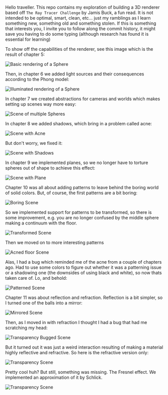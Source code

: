 Hello traveller. This repo contains my exploration of building a 3D renderer based off `The Ray Tracer Challenge` by Jamis Buck, a fun read.
It is not intended to be optimal, smart, clean, etc... just my ramblings as I learn something new, something old and something stolen. If
this is something that interests you, I invite you to follow along the commit history, it might save you having to do some typing (although
research has found it is essential for learning)

To show off the capabilities of the renderer, see this image which is the result of chapter 5:

![Basic rendering of a Sphere](/go/examples/chapter5/example.png?raw=true "BasicSphereRender")

Then, in chapter 6 we added light sources and their consequences according to the Phong model:

![Illuminated rendering of a Sphere](/go/examples/chapter6/example.png?raw=true "IlluminatedSphereRender")

In chapter 7 we created abstractions for cameras and worlds which makes setting up scenes way more easy:

![Scene of multiple Spheres](/go/examples/chapter7/example.png?raw=true "MultipledSpheresRender")

In chapter 8 we added shadows, which bring in a problem called acne:

![Scene with Acne](/go/examples/chapter8/example_fleas.png?raw=true "AcneSpheresRender")

But don't worry, we fixed it:

![Scene with Shadows](/go/examples/chapter8/example.png?raw=true "ShadowsSpheresRender")

In chapter 9 we implemented planes, so we no longer have to torture spheres out of shape to achieve this effect:

![Scene with Plane](/go/examples/chapter9/example.png?raw=true "PlaneSpheresRender")

Chapter 10 was all about adding patterns to leave behind the boring world of solid colors. But, of course, the first patterns are a bit boring:

![Boring Scene](/go/examples/chapter10/example_untransformed.png?raw=true "BoringPatternRender")

So we implemented support for patterns to be transformed, so there is some improvement, e.g. you are no longer confused by the middle sphere making a continuum with the floor.

![Transformed Scene](/go/examples/chapter10/example_transformed.png?raw=true "TransformedPatternRender")

Then we moved on to more interesting patterns

![Acned floor Scene](/go/examples/chapter10/example_fail.png?raw=true "FailedPatternRender")

Alas, I had a bug which reminded me of the acne from a couple of chapters ago. Had to use some colors to figure out whether it was a patterning issue or a shadowing one (the downsides of using black and white), so now thats taken care of. Lo, and behold:

![Patterned Scene](/go/examples/chapter10/example.png?raw=true "PatternedRender")

Chapter 11 was about reflection and refraction. Reflection is a bit simpler, so I turned one of the balls into a mirror:

![Mirrored Scene](/go/examples/chapter11/example_reflection.png?raw=true "MirroredRender")

Then, as I moved in with refraction I thought I had a bug that had me scratching my head:

![Transparency Bugged Scene](/go/examples/chapter11/example_bug.png?raw=true "TransparentBugRender")

But it turned out it was just a weird interaction resulting of making a material highly reflective and refractive. So here is the refractive version only:

![Transparency Scene](/go/examples/chapter11/example_refraction.png?raw=true "TransparentRender")

Pretty cool huh? But still, something was missing. The Fresnel effect. We implemented an approximation of it by Schlick.

![Transparency Scene](/go/examples/chapter11/example.png?raw=true "TransparentRender")
